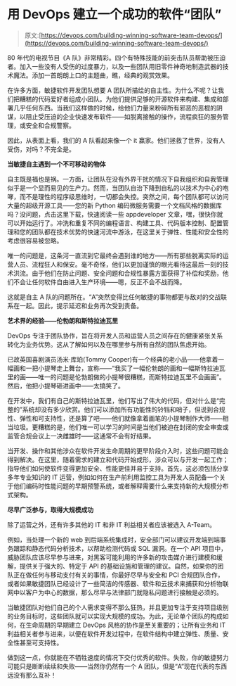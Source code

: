 # 用 DevOps 建立一个成功的软件“团队”

> 原文:[https://devops.com/building-winning-software-team-devops/](https://devops.com/building-winning-software-team-devops/)

80 年代的电视节目《A 队》非常精彩。四个有特殊技能的前突击队员帮助被压迫者。加入一些没有人受伤的过度暴力，以及一些团队用旧零件神奇地制造武器的技术魔法。添加一首朗朗上口的主题曲，瞧，经典的观赏效果。

在许多方面，敏捷软件开发团队想要 A 团队所描绘的自主性。为什么不呢？让我们把糟糕的代码爱好者组成小团队。为他们提供足够的开源软件来构建、集成和部署几乎任何东西。当我们这样做的时候，给他们力量来粉碎所有邪恶的恶棍的阴谋，以阻止受压迫的企业快速发布软件——如脱离接触的操作，流程疯狂的服务管理，或安全和合规警察。

因此，从表面上看，我们的 A 队看起来像一个 it 赢家。他们拯救了世界，没有人受伤，对吗？不完全是。

**当敏捷自主遇到一个不可移动的物体**

自主既是福也是祸。一方面，让团队在没有外界干扰的情况下自我组织和自我管理似乎是一个显而易见的生产力。然而，当团队自治下降到自私的以技术为中心的咆哮，而不是理性的程序级思维时，一切都会失控。突然之间，每个团队都可以访问大量的超级开源工具——您的新 Python 编码微服务需要一个文档风格的数据库吗？没问题，点击这里下载，快速阅读一些 appdeveloper 文章，嘿，很快你就可以开始运行了。冲洗和重复不同的编程语言、构建工具、代码版本控制、配置管理和您的团队都在技术优势的快速河流中游泳，在这里关于弹性、性能和安全性的考虑很容易被忽略。

唯一的问题是，这条河一直流到它最终会遇到谁的地方——所有那些脱离实际的运营人员、流程狂人和保安。毫不奇怪，他们以更加谨慎的眼光看待这最后一刻的技术洪流。由于他们在防止问题、安全问题和合规性暴露方面获得了补偿和奖励，他们不会让任何软件自由进入生产环境——嗯，反正不会不战而降。

这就是自主 A 队的问题所在。“A”突然变得比任何敏捷的事物都更与敌对的交战联系在一起。因此，提示延迟和业务再次受到责备。

**艺术界的经验——伦勃朗和斯特拉迪瓦里**

DevOps 专注于团队协作，旨在将开发人员和运营人员之间存在的健康紧张关系转化为业务优势。这从了解如何以及在哪里参与所有自然的团队焦虑开始。

已故英国喜剧演员汤米·库珀(Tommy Cooper)有一个经典的老小品——他拿着一幅画和一把小提琴走上舞台，宣称——“我买了一幅伦勃朗的画和一幅斯特拉迪瓦里的画——唯一的问题是伦勃朗做的小提琴很糟糕，而斯特拉迪瓦里不会画画”。然后，他把小提琴砸进画中——太搞笑了。

在开发中，我们有自己的斯特拉迪瓦里，他们写出了伟大的代码，但对什么是“完整的”系统却没有多少欣赏。他们可以添加所有功能性的铃铛和哨子，但说到合规性、弹性和可支持性，还是算了吧——他们就像拿着画笔的小提琴制作大师——相当垃圾。更糟糕的是，他们唯一可以学习的时间是当他们被迫在封闭的安全审查或监管合规会议上一决雌雄时——这通常不会有好结果。

当开发、操作和其他涉众在软件开发生命周期的更早阶段介入时，这些问题可能会得到解决。在这里，随着需求的建立和代码开始成形，涉众可以与开发一起工作；指导他们如何使软件变得更加安全、性能更佳并易于支持。首先，这必须包括分享多年专业知识的 IT 运营，例如如何在生产前利用监控工具为开发人员配备一个关于他们编码时性能问题的早期预警系统，或者解释需要什么来支持新的大规模分布式架构。

**尽早广泛参与，取得大规模成功**

除了运营之外，还有许多其他的 IT 和非 IT 利益相关者应该被选入 A-Team。

例如，当处理一个新的 web 到后端系统集成时，安全部门可以建议开发端到端事务跟踪和静态代码分析技术，以帮助检测代码或 SQL 漏洞。在一个 API 项目中，威胁团队应该尽早参与进来，对黑客可能利用的许多新的攻击媒介进行建模和缓解，提供关于强大的、特定于 API 的基础设施和管理的建议。自然，如果你的团队正在做任何与移动支付有关的事情，你最好尽早与安全和 PCI 合规团队合作，或者如果敏捷团队已经设计了一些简洁的传感器、软件和云技术来捕获和分析物联网中以客户为中心的数据，那么尽早与法律部门就隐私问题进行接触是必须的。

当敏捷团队对他们自己的个人需求变得不那么狂热，并且更加专注于支持项目级别的业务目标时，这些团队就可以实现大规模的成功。为此，无论单个团队的构成如何，在生命周期的早期建立 DevOps 风格的协作是至关重要的；让所有业务和 IT 利益相关者参与进来，以便在软件开发过程中，在软件结构中建立弹性、质量、安全性甚至可支持性。

做到这一点，你就能在不牺牲速度的情况下交付优秀的软件。失败，你的敏捷努力可能只是断断续续和失败——当然你仍然有一个 A 团队，但是“A”现在代表的东西远没有那么互补！